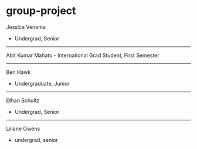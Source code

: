 # group-project

Jessica Venema 
 - Undergrad, Senior

----------
Abit Kumar Mahato
    - International Grad Student, First Semester

----------
Ben Hawk
 - Undergraduate, Junior
   
----------

Ethan Schultz
 - Undergrad, Senior
   
 ----------
 
Liliane Owens
 - undergrad, senior

